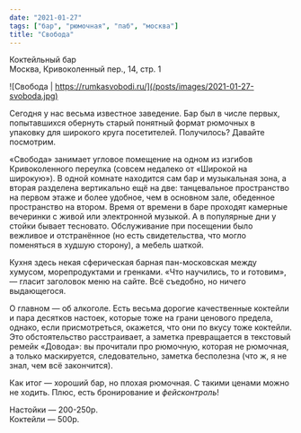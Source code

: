 ```yaml
---
date: "2021-01-27"
tags: ["бар", "рюмочная", "паб", "москва"]
title: "Свобода"
---
```


Коктейльный бар\
Москва, Кривоколенный пер., 14, стр. 1

![Свобода | https://rumkasvobodi.ru/](/posts/images/2021-01-27-svoboda.jpg)


Сегодня у нас весьма известное заведение. Бар был в числе первых, попытавшихся обернуть старый понятный формат рюмочных в упаковку для широкого круга посетителей. Получилось? Давайте посмотрим. 

<!--more-->

«Свобода» занимает угловое помещение на одном из изгибов Кривоколенного переулка (совсем недалеко от «Широкой на широкую»). В одной комнате находится сам бар и музыкальная зона, а вторая разделена вертикально ещё на две: танцевальное пространство на первом этаже и более удобное, чем в основном зале, обеденное пространство на втором. Время от времени в баре проходят камерные вечеринки с живой или электронной музыкой. А в популярные дни у стойки бывает тесновато. Обслуживание при посещении было вежливое и отстранённое (но есть свидетельства, что могло поменяться в худшую сторону), а мебель шаткой.

Кухня здесь некая сферическая барная пан-московская между хумусом, морепродуктами и гренками. «Что научились, то и готовим», — гласит заголовок меню на сайте. Всё съедобно, но ничего выдающегося.

О главном — об алкоголе. Есть весьма дорогие качественные коктейли и пара десятков настоек, которые тоже на грани ценового предела, однако, если присмотреться, окажется, что они по вкусу тоже коктейли. Это обстоятельство расстраивает, а заметка превращается в текстовый ремейк «Довода»: вы прочитали про рюмочную, которая не рюмочная, а только маскируется, следовательно, заметка бесполезна (что ж, я не знал, чем всё закончится).

Как итог — хороший бар, но плохая рюмочная. С такими ценами можно не ходить. Плюс, есть бронирование и _фейсконтроль_!

Настойки — 200-250р.\
Коктейли — 500р.